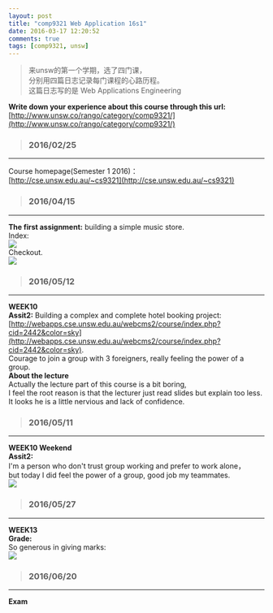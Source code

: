 ```yaml
---
layout: post
title: "comp9321 Web Application 16s1"
date: 2016-03-17 12:20:52
comments: true
tags: [comp9321, unsw]
---
```


>来unsw的第一个学期，选了四门课，    
分别用四篇日志记录每门课程的心路历程。       
这篇日志写的是 Web Applications Engineering   

<!--more-->


**Write down your experience about this course through this url:**     
[http://www.unsw.co/rango/category/comp9321/](http://www.unsw.co/rango/category/comp9321/)   


>### 2016/02/25 ###
----------
Course homepage(Semester 1 2016)：    
[http://cse.unsw.edu.au/~cs9321](http://cse.unsw.edu.au/~cs9321)     
 

>### 2016/04/15 ###
----------
**The first assignment:** building a simple music store.   
Index:   
<img style="max-height:300px" src="/images/blog/160301_comp9321/index.jpg">    
Checkout.   
<img style="max-height:300px" src="/images/blog/160301_comp9321/checkout.jpg">   
 

>### 2016/05/12 ###
----------
**WEEK10**   
**Assit2:** Building a complex and complete hotel booking project:    
[http://webapps.cse.unsw.edu.au/webcms2/course/index.php?cid=2442&color=sky](http://webapps.cse.unsw.edu.au/webcms2/course/index.php?cid=2442&color=sky).    
Courage to join a group with 3 foreigners, really feeling the power of a group.   
**About the lecture**    
Actually the lecture part of this course is a bit boring,     
I feel the root reason is that the lecturer just read slides but explain too less.    
It looks he is a little nervious and lack of confidence.    


>### 2016/05/11 ###
----------
**WEEK10 Weekend**    
**Assit2:**   
I'm a person who don't trust group working and prefer to work alone，    
but today I did feel the power of a group, good job my teammates.     
<img style="max-height:350px" src="/images/blog/160506_diary/9321_group.jpg"> 
 

>### 2016/05/27 ###
----------
**WEEK13**    
**Grade:**   
So generous in giving marks:     
<img style="max-height:237px" src="/images/blog/160301_comp9321/marks.jpg">    
 

>### 2016/06/20 ###
----------
**Exam**   

 